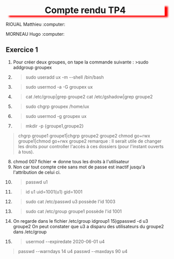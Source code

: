<h1 align="center" style="box-shadow: 10px 5px 5px red">Compte rendu TP4</h1>                                   
<p>RIOUAL Matthieu :computer:</p>
<p>MORNEAU Hugo :computer:</P>

## Exercice 1

1) Pour créer deux groupes, on tape la commande suivante : >sudo addgroup groupex
2) >sudo useradd ux -m --shell /bin/bash
3) >sudo usermod -a -G groupex ux
4) >cat /etc/group|grep groupe2
   >cat /etc/gshadow|grep groupe2
5) >sudo chgrp groupex /home/ux
6) >sudo usermod -g groupex ux
7) >mkdir -p {groupe1,groupe2}
 >chgrp groupe1 groupe1|chgrp groupe2 groupe2
 >chmod go+rwx groupe1|chmod go+rwx groupe2
remarque : Il serait utile de changer les droits pour controller l'accès à ces dossiers (pour l'instant ouverts à tous).
8) chmod 007 fichier => donne tous les droits à l'utilisateur
9) Non car tout compte crée sans mot de passe est inactif jusqu'à l'attribution de celui ci.
10) >passwd u1
11) >id u1    uid=1001(u1) gid=1001
12) >sudo cat /etc/passwd u3 possède l'id 1003
13) >sudo cat /etc/group groupe1 possède l'id 1001
14) On regarde dans le fichier /etc/group
idgroup1 
15)gpasswd -d u3 groupe2
On peut constater que u3 a disparu des utilisateurs du groupe2 dans /etc/group
16) >usermod --expiredate 2020-06-01 u4
>passwd --warndays 14 u4
>passwd --maxdays 90 u4


